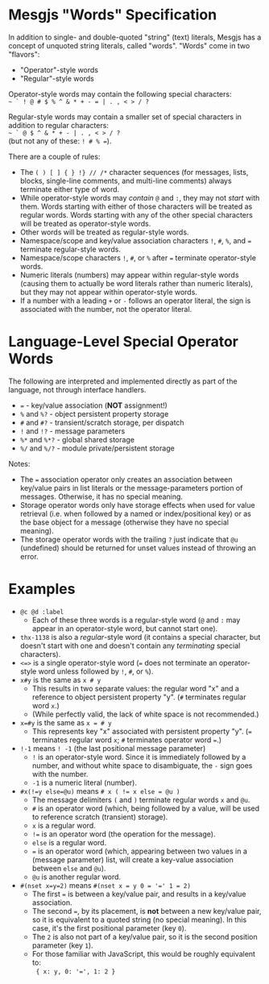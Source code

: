 # Mesgjs "Words" Specification

In addition to single- and double-quoted "string" (text) literals,
Mesgjs has a concept of unquoted string literals, called "words".
"Words" come in two "flavors":

* "Operator"-style words
* "Regular"-style words

Operator-style words may contain the following special characters:\
``~ ` ! @ # $ % ^ & * + - = | . , < > / ?``

Regular-style words may contain a smaller set of special characters
in addition to regular characters:\
``~ ` @ $ ^ & * + - | . , < > / ?``\
(but not any of these: ``! # % =``).

There are a couple of rules:

* The `( ) [ ] { } !} // /*` character sequences (for messages, lists, blocks,
single-line comments, and multi-line comments) always terminate either
type of word.
* While operator-style words may *contain* `@` and `:`, they may not
*start* with them. Words starting with either of those characters will
be treated as regular words. Words starting with any of the other special
characters will be treated as operator-style words.
* Other words will be treated as regular-style words.
* Namespace/scope and key/value association characters `!`, `#`, `%`, and
`=` terminate regular-style words.
* Namespace/scope characters `!`, `#`, or `%` after `=` terminate
operator-style words.
* Numeric literals (numbers) may appear within regular-style words
(causing them to actually be word literals rather than numeric literals),
but they may not appear within operator-style words.
* If a number with a leading `+` or `-` follows an operator literal,
the sign is associated with the number, not the operator literal.

# Language-Level Special Operator Words

The following are interpreted and implemented directly as part of the
language, not through interface handlers.

* `=` - key/value association (**NOT** assignment!)
* `%` and `%?` - object persistent property storage
* `#` and `#?` - transient/scratch storage, per dispatch
* `!` and `!?` - message parameters
* `%*` and `%*?` - global shared storage
* `%/` and `%/?` - module private/persistent storage

Notes:

* The `=` association operator only creates an association between key/value
pairs in list literals or the message-parameters portion of messages.
Otherwise, it has no special meaning.
* Storage operator words only have storage effects when used
for value retrieval (i.e. when followed by a named or index/positional key)
or as the base object for a message (otherwise they have no special meaning).
* The storage operator words with the trailing `?` just indicate that `@u`
(undefined) should be returned for unset values instead of throwing an error.

# Examples

* `@c @d :label`
  * Each of these three words is a regular-style word (`@` and `:` may
  appear in an operator-style word, but cannot start one).
* `thx-1138` is also a *regular*-style word (it contains a special
character, but doesn't start with one and doesn't contain any
*terminating* special characters).
* `<=>` is a single operator-style word (`=` does not terminate an
operator-style word unless followed by `!`, `#`, or `%`).
* `x#y` is the same as `x # y`
  * This results in two separate values: the regular word "x" and a reference
  to object persistent property "y". (`#` terminates regular word `x`.)
  * (While perfectly valid, the lack of white space is not recommended.)
* `x=#y` is the same as `x = # y`
  * This represents key "x" associated with persistent property "y".
  (`=` terminates regular word `x`; `#` terminates operator word `=`.)
* `!-1` means `! -1` (the last positional message parameter)
  * `!` is an operator-style word. Since it is immediately followed by a
  number, and without white space to disambiguate, the `-` sign goes with
  the number.
  * `-1` is a numeric literal (number).
* `#x(!=y else=@u)` means `# x ( != x else = @u )`
  * The message delimiters `(` and `)` terminate regular words `x` and `@u`.
  * `#` is an operator word (which, being followed by a value, will be used
  to reference scratch (transient) storage).
  * `x` is a regular word.
  * `!=` is an operator word (the operation for the message).
  * `else` is a regular word.
  * `=` is an operator word (which, appearing between two values in a
  (message parameter) list, will create a key-value association between
  `else` and `@u`).
  * `@u` is another regular word.
* `#(nset x=y=2)` means `#(nset x = y 0 = '=' 1 = 2)`
  * The first `=` is between a key/value pair, and results in a key/value
  association.
  * The second `=`, by its placement, is **not** between a new key/value pair,
  so it is equivalent to a quoted string (no special meaning). In this case,
  it's the first positional parameter (key `0`).
  * The `2` is also not part of a key/value pair, so it is the second
  position parameter (key `1`).
  * For those familiar with JavaScript, this would be roughly equivalent to:\
  ` { x: y, 0: '=', 1: 2 }`
